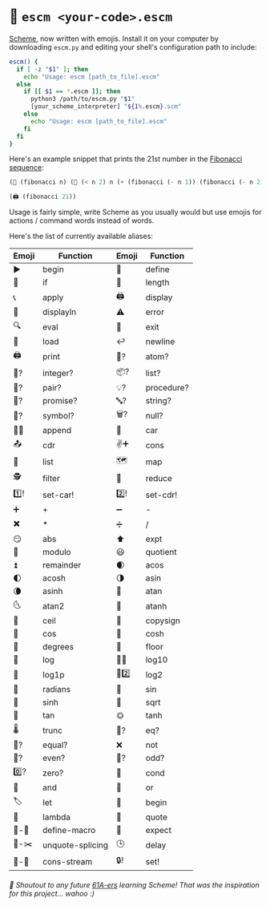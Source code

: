 # 🌈 `escm <your-code>.escm`

[Scheme](https://en.wikipedia.org/wiki/Scheme_(programming_language)), now written with emojis. Install it on your computer by downloading `escm.py` and editing your shell's configuration path to include:

```bash
escm() {
  if [ -z "$1" ]; then
    echo "Usage: escm [path_to_file].escm"
  else
    if [[ $1 == *.escm ]]; then
      python3 /path/to/escm.py "$1"
      [your_scheme_interpreter] "${1%.escm}.scm"
    else
      echo "Usage: escm [path_to_file].escm"
    fi
  fi
}
```

Here's an example snippet that prints the 21st number in the [Fibonacci sequence](https://en.wikipedia.org/wiki/Fibonacci_sequence):

```scheme
(🟰 (fibonacci n) (🤷 (< n 2) n (+ (fibonacci (- n 1)) (fibonacci (- n 2)))))

(🖨️ (fibonacci 21))
```

Usage is fairly simple, write Scheme as you usually would but use emojis for actions / command words instead of words.

Here's the list of currently available aliases:

| Emoji | Function | Emoji | Function |
|-------|----------|-------|----------|
| ▶️   | begin    | 🟰   | define   |
| 🤷   | if       | 📏   | length   |
| 📞   | apply    | 🖨️   | display  |
| 📝   | displayln | ⚠️   | error    |
| 🔍   | eval     | 🚪   | exit     |
| 📂   | load     | ↩️   | newline  |
| 🖨️‍   | print    | 📃?  | atom?    |
| 🔢?  | integer? | 📦?  | list?    |
| 👥?  | pair?    | 💡?  | procedure? |
| 🔮?  | promise? | 🔤?  | string?  |
| 🔣?  | symbol?  | 🗑️?  | null?    |
| 📄➕  | append   | 🥕   | car      |
| 📤   | cdr      | ✌️➕  | cons     |
| 📓   | list     | 🗺️   | map      |
| 🕵️   | filter   | 🔀   | reduce   |
| 1️⃣! | set-car! | 2️⃣! | set-cdr! |
| ➕   | +        | ➖   | -        |
| ✖️   | *        | ➗   | /        |
| 😏   | abs      | ⬆️   | expt     |
| 🔗   | modulo   | 😃   | quotient |
| ⏫   | remainder | 🌒   | acos     |
| 🌓   | acosh    | 🌗   | asin     |
| 🌘   | asinh    | 🌛   | atan     |
| 🌜   | atan2    | 🌙   | atanh    |
| 🌆   | ceil     | 🌅   | copysign |
| 🌄   | cos      | 🌃   | cosh     |
| 🌄   | degrees  | 🌇   | floor    |
| 🌈   | log      | 🌈🔟  | log10    |
| 🌊   | log1p    | 🌊2️⃣ | log2     |
| 🌌   | radians  | 🌟   | sin      |
| 🌠   | sinh     | 🌋   | sqrt     |
| 🌚   | tan      | 🌞   | tanh     |
| 🌡️   | trunc    | 🟰?  | eq?      |
| 🤝?  | equal?   | ❌   | not      |
| 🔵?  | even?    | 🔴?  | odd?     |
| 0️⃣?  | zero?    | 🔁   | cond     |
| 🤝   | and      | 🙏   | or       |
| 🏷️   | let      | 🏁   | begin    |
| 📑   | lambda   | 📜   | quote    |
| 🟰-🤏 | define-macro | 🔎   | expect   |
| 🔁-✂️ | unquote-splicing | 🕒   | delay    |
| 🌊-🌊 | cons-stream | 🔒!  | set!     |


###### 🐻 Shoutout to any future [61A-ers](https://cs61a.org/) learning Scheme! That was the inspiration for this project... wahoo :)
